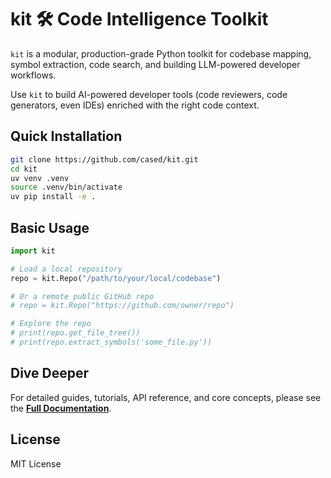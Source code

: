 # kit 🛠️ Code Intelligence Toolkit

`kit` is a modular, production-grade Python toolkit for codebase mapping, symbol extraction, code search, and building LLM-powered developer workflows. 

Use `kit` to build AI-powered developer tools (code reviewers, code generators, even IDEs) enriched with the right code context.

## Quick Installation

```bash
git clone https://github.com/cased/kit.git
cd kit
uv venv .venv
source .venv/bin/activate
uv pip install -e .
```

## Basic Usage

```python
import kit

# Load a local repository
repo = kit.Repo("/path/to/your/local/codebase")

# Or a remote public GitHub repo
# repo = kit.Repo("https://github.com/owner/repo")

# Explore the repo
# print(repo.get_file_tree())
# print(repo.extract_symbols('some_file.py'))
```

## Dive Deeper

For detailed guides, tutorials, API reference, and core concepts, please see the **[Full Documentation](docs/src/content/docs/index.mdx)**.


## License

MIT License
